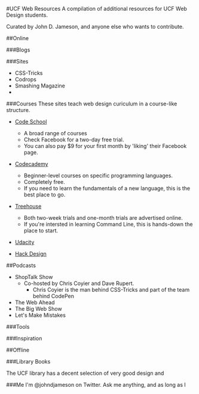 #UCF Web Resources
A compilation of additional resources for UCF Web Design students.

Curated by John D. Jameson, and anyone else who wants to contribute.

##Online

###Blogs

###Sites
* CSS-Tricks
* Codrops
* Smashing Magazine
* 


###Courses
These sites teach web design curiculum in a course-like structure.

* [Code School](https://www.codeschool.com/courses)
	- A broad range of courses
	- Check Facebook for a two-day free trial. 
	- You can also pay $9 for your first month by 'liking' their Facebook page.

* [Codecademy](http://www.codecademy.com/learn)
	- Beginner-level courses on specific programming languages.
	- Completely free. 
	- If you need to learn the fundamentals of a new language, this is the best place to go.

* [Treehouse](http://teamtreehouse.com/tracks)
	- Both two-week trials and one-month trials are advertised online.
	- If you're intersted in learning Command Line, this is hands-down the place to start.

* [Udacity](https://www.udacity.com/courses)

* [Hack Design](http://hackdesign.org/lessons)

##Podcasts
* ShopTalk Show
	- Co-hosted by Chris Coyier and Dave Rupert.
		- Chris Coyier is the man behind CSS-Tricks and part of the team behind CodePen
* The Web Ahead
* The Big Web Show
* Let's Make Mistakes



###Tools

###Inspiration

##Offline

###Library Books

The UCF library has a decent selection of very good design and 

###Me
I'm @johndjameson on Twitter. Ask me anything, and as long as I